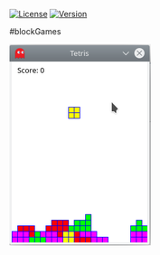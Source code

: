 [![License](https://img.shields.io/badge/License-Apache%202.0-blue.svg)](https://opensource.org/licenses/Apache-2.0)
[![Version](https://img.shields.io/badge/version-0.0.5-red.svg)](https://opensource.org/licenses/Apache-2.0)

#blockGames


![](https://github.com/elvismt/blockGames/blob/master/images/Screenshot.png)
